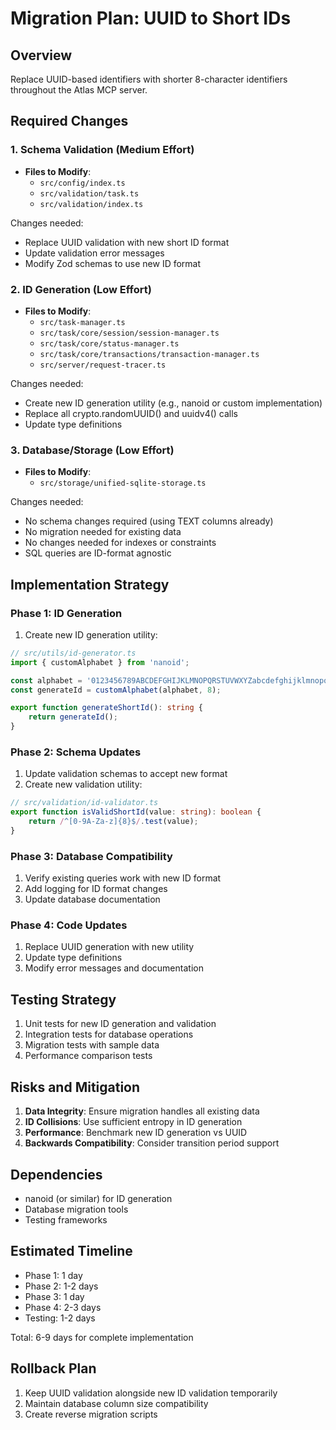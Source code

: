 # Migration Plan: UUID to Short IDs

## Overview
Replace UUID-based identifiers with shorter 8-character identifiers throughout the Atlas MCP server.

## Required Changes

### 1. Schema Validation (Medium Effort)
- **Files to Modify**:
  - `src/config/index.ts`
  - `src/validation/task.ts`
  - `src/validation/index.ts`

Changes needed:
- Replace UUID validation with new short ID format
- Update validation error messages
- Modify Zod schemas to use new ID format

### 2. ID Generation (Low Effort)
- **Files to Modify**:
  - `src/task-manager.ts`
  - `src/task/core/session/session-manager.ts`
  - `src/task/core/status-manager.ts`
  - `src/task/core/transactions/transaction-manager.ts`
  - `src/server/request-tracer.ts`

Changes needed:
- Create new ID generation utility (e.g., nanoid or custom implementation)
- Replace all crypto.randomUUID() and uuidv4() calls
- Update type definitions

### 3. Database/Storage (Low Effort)
- **Files to Modify**:
  - `src/storage/unified-sqlite-storage.ts`

Changes needed:
- No schema changes required (using TEXT columns already)
- No migration needed for existing data
- No changes needed for indexes or constraints
- SQL queries are ID-format agnostic

## Implementation Strategy

### Phase 1: ID Generation
1. Create new ID generation utility:
```typescript
// src/utils/id-generator.ts
import { customAlphabet } from 'nanoid';

const alphabet = '0123456789ABCDEFGHIJKLMNOPQRSTUVWXYZabcdefghijklmnopqrstuvwxyz';
const generateId = customAlphabet(alphabet, 8);

export function generateShortId(): string {
    return generateId();
}
```

### Phase 2: Schema Updates
1. Update validation schemas to accept new format
2. Create new validation utility:
```typescript
// src/validation/id-validator.ts
export function isValidShortId(value: string): boolean {
    return /^[0-9A-Za-z]{8}$/.test(value);
}
```

### Phase 3: Database Compatibility
1. Verify existing queries work with new ID format
2. Add logging for ID format changes
3. Update database documentation

### Phase 4: Code Updates
1. Replace UUID generation with new utility
2. Update type definitions
3. Modify error messages and documentation

## Testing Strategy
1. Unit tests for new ID generation and validation
2. Integration tests for database operations
3. Migration tests with sample data
4. Performance comparison tests

## Risks and Mitigation
1. **Data Integrity**: Ensure migration handles all existing data
2. **ID Collisions**: Use sufficient entropy in ID generation
3. **Performance**: Benchmark new ID generation vs UUID
4. **Backwards Compatibility**: Consider transition period support

## Dependencies
- nanoid (or similar) for ID generation
- Database migration tools
- Testing frameworks

## Estimated Timeline
- Phase 1: 1 day
- Phase 2: 1-2 days
- Phase 3: 1 day
- Phase 4: 2-3 days
- Testing: 1-2 days

Total: 6-9 days for complete implementation

## Rollback Plan
1. Keep UUID validation alongside new ID validation temporarily
2. Maintain database column size compatibility
3. Create reverse migration scripts
